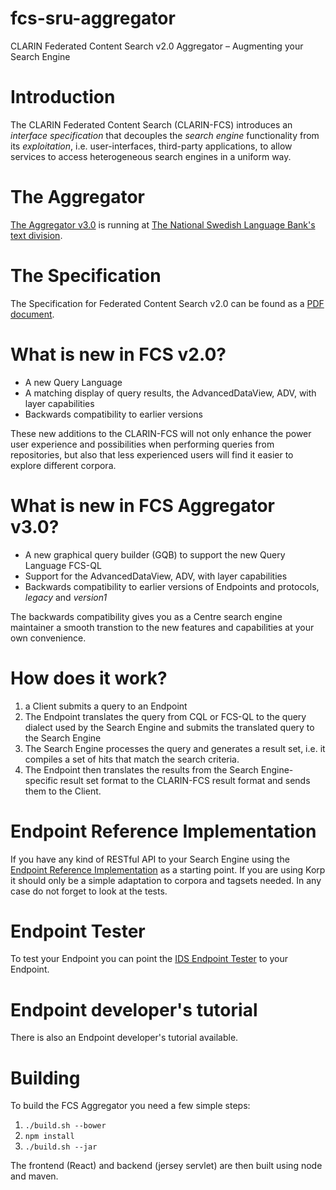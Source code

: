 # fcs-sru-aggregator
CLARIN Federated Content Search v2.0 Aggregator – Augmenting your Search Engine

# Introduction
  The CLARIN Federated Content Search
  (CLARIN-FCS) introduces an _interface specification_ that
  decouples the _search engine_ functionality from its _exploitation_, i.e. user-interfaces, third-party applications,
  to allow services to access heterogeneous search engines in a
  uniform way.


# The Aggregator
[The Aggregator v3.0](https://spraakbanken.gu.se/ws/fcs/2.0/aggregator/) is running at [The National Swedish Language Bank's text division](https://spraakbanken.gu.se/eng/).

# The Specification
The Specification for Federated Content Search v2.0 can be found as a [PDF document](https://office.clarin.eu/v/CE-2017-1046-FCS-Specification.pdf).

# What is new in FCS v2.0?
* A new Query Language
* A matching display of query results, the AdvancedDataView, ADV, with layer capabilities
* Backwards compatibility to earlier versions

These new additions to the CLARIN-FCS will not only enhance the power
user experience and possibilities when performing queries from
repositories, but also that less experienced users will find it easier
to explore different corpora.

# What is new in FCS Aggregator v3.0?
* A new graphical query builder (GQB) to support  the new Query Language FCS-QL
* Support for the AdvancedDataView, ADV, with layer capabilities
* Backwards compatibility to earlier versions of Endpoints and protocols, _legacy_ and _version1_

 The backwards compatibility gives you as a Centre search engine maintainer
 a smooth transtion to the new features and capabilities at your own convenience.

# How does it work?
1. a Client submits a query to an Endpoint 
1. The Endpoint translates the query from CQL or FCS-QL to the query dialect used by the Search Engine and submits the translated query to the Search Engine
1. The Search Engine processes the query and generates a result set, i.e. it compiles a set of hits that match the search criteria.
1. The Endpoint then translates the results from the Search Engine-specific result set format to the CLARIN-FCS result format and sends them to the Client.

# Endpoint Reference Implementation
If you have any kind of RESTful API to your Search Engine using the  
 [Endpoint Reference Implementation](https://github.com/clarin-eric/fcs-korp-endpoint/) as a starting point. If you are using Korp it should only be a simple adaptation to corpora and tagsets needed. In any case do not forget to look at the tests.

# Endpoint Tester
To test your Endpoint you can point the [IDS Endpoint Tester](http://clarin.ids-mannheim.de/srutest) to your Endpoint.

# Endpoint developer's tutorial
There is also an Endpoint developer's tutorial available. 

# Building
To build the FCS Aggregator you need a few simple steps:
1. `./build.sh --bower`
1. `npm install`
1. `./build.sh --jar`

The frontend (React) and backend (jersey servlet) are then built using node and maven.
